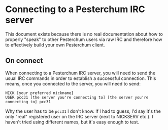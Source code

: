 # Connecting to a Pesterchum IRC server

This document exists because there is no real documentation about how to properly "speak" to other Pesterchum users via raw IRC and therefore how to effectively build your own Pesterchum client.

## On connect

When connecting to a Pesterchum IRC server, you will need to send the usual IRC commands in order to establish a successful connection. This means, once you connected to the server, you will need to send:

```irc
NICK [your preferred nickname]
USER pcc31 [the server you're connecting to] [the server you're connecting to] pcc31
```

Why the user has to be `pcc31` I don't know. If I had to guess, I'd say it's the only "real" registered user on the IRC server (next to NICKSERV etc.). I haven't tried using different names, but it's easy enough to test.